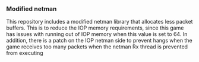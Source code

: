 

### Modified netman

This repository includes a modified netman library that allocates less packet buffers. This is to reduce the IOP memory requirements, since this game has issues with running out of IOP memory when this value is set to 64. In addition, there is a patch on the IOP netman side to prevent hangs when the game receives too many packets when the netman Rx thread is prevented from executing